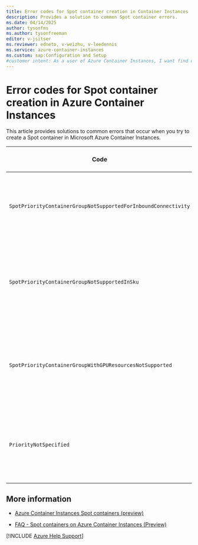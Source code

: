 ```yaml
---
title: Error codes for Spot container creation in Container Instances
description: Provides a solution to common Spot container errors.
ms.date: 04/14/2025
author: tysonfms
ms.author: tysonfreeman
editor: v-jsitser
ms.reviewer: edneto, v-weizhu, v-leedennis
ms.service: azure-container-instances
ms.custom: sap:Configuration and Setup
#customer intent: As a user of Azure Container Instances, I want find details and solutions to common user errors that involve Spot containers so that I can create Spot containers successfully.
---
```

# Error codes for Spot container creation in Azure Container Instances

This article provides solutions to common errors that occur when you try to create a Spot container in Microsoft Azure Container Instances.

| Code | Error message | Details and solution |
|--|--|--|
| `SpotPriorityContainerGroupNotSupportedForInboundConnectivity` | `Spot Priority is not supported for container groups with inbound connectivity.` | Remove the network-related properties from the request, and try again. |
| `SpotPriorityContainerGroupNotSupportedInSku` | `Spot Priority Container Group is not supported in '{xyz}' Sku.` | Only the **Standard** SKU is supported for Spot. Try again by specifying the **Standard** SKU. |
| `SpotPriorityContainerGroupWithGPUResourcesNotSupported` | `Spot Priority Container Groups that include containers requesting GPU resources are not supported.` | GPUs aren't supported for Spot containers. Remove the GPU from the request, and try again. |
| `PriorityNotSpecified` | `The 'Priority' must be one of 'Regular,Spot' for container group '{xyz}'.` | If the priority is mentioned in the request body, specify a value of `Regular` or `Spot`. |

## More information

- [Azure Container Instances Spot containers (preview)](/azure/container-instances/container-instances-spot-containers-overview)

- [FAQ - Spot containers on Azure Container Instances (Preview)](/azure/container-instances/container-instances-faq#spot-containers-on-azure-container-instances--preview)

[!INCLUDE [Azure Help Support](../../../includes/azure-help-support.md)]
